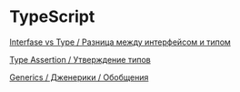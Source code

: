 # TypeScript

[Interfase vs Type / Разница между интерфейсом и типом](1.md)

[Type Assertion / Утверждение типов](2.md)

[Generics / Дженерики / Обобщения](3.md)
